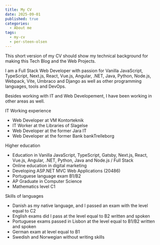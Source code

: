 ```yaml
---
title: My CV
date: 2025-09-01
published: true
categories:
  - About me
tags:
  - my-cv
  - per-steen-olsen
---
```

This short version of my CV should show my technical background for making this Tech Blog and the Web Projects.

I am a Full Stack Web Developer with passion for Vanilla JavaScript, TypeScript, Next.js, React, Vue.js, Angular, .NET, Java, Python, Node.js, Webpack, Vite, Umbraco and Django as well as other programming languages, tools and DevOps.

Besides working with IT and Web Developement, I have been working in other areas as well.

IT Working experience

* Web Developer at VM Kontorteknik
* IT Worker at the Libraries of Slagelse
* Web Developer at the former Jara IT
* Web Developer at the former Bank bankTrelleborg

Higher education

* Education in Vanilla JavaScript, TypeScript, Gatsby, Next.js, React, Vue.js, Angular, .NET, Python, Java and Node.js / Full Stack 
* Online education in digital marketing
* Developing ASP.NET MVC Web Applications (20486)
* Portuguese language exam B1/B2
* AP Graduate in Computer Science
* Mathematics level C1

Skills of languages

* Danish as my native language, and I passed an exam with the level equal to C2
* English exams did I pass at the level equal to B2 written and spoken
* Portuguese exams passed in Lisbon at the level equal to B1/B2 written and spoken
* German exam at level equal to B1
* Swedish and Norwegian without writing skills